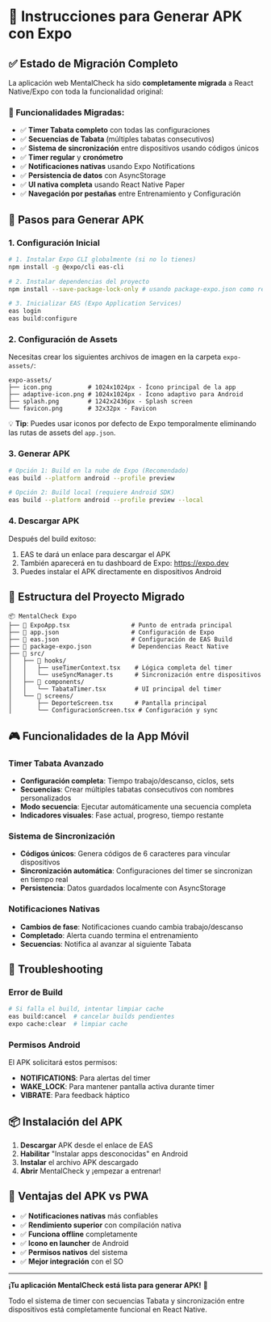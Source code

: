 # 🚀 Instrucciones para Generar APK con Expo

## ✅ Estado de Migración Completo

La aplicación web MentalCheck ha sido **completamente migrada** a React Native/Expo con toda la funcionalidad original:

### 🎯 Funcionalidades Migradas:
- ✅ **Timer Tabata completo** con todas las configuraciones
- ✅ **Secuencias de Tabata** (múltiples tabatas consecutivos)
- ✅ **Sistema de sincronización** entre dispositivos usando códigos únicos
- ✅ **Timer regular** y **cronómetro**
- ✅ **Notificaciones nativas** usando Expo Notifications
- ✅ **Persistencia de datos** con AsyncStorage
- ✅ **UI nativa completa** usando React Native Paper
- ✅ **Navegación por pestañas** entre Entrenamiento y Configuración

## 📱 Pasos para Generar APK

### 1. Configuración Inicial
```bash
# 1. Instalar Expo CLI globalmente (si no lo tienes)
npm install -g @expo/cli eas-cli

# 2. Instalar dependencias del proyecto
npm install --save-package-lock-only # usando package-expo.json como referencia

# 3. Inicializar EAS (Expo Application Services)
eas login
eas build:configure
```

### 2. Configuración de Assets
Necesitas crear los siguientes archivos de imagen en la carpeta `expo-assets/`:

```
expo-assets/
├── icon.png          # 1024x1024px - Ícono principal de la app
├── adaptive-icon.png # 1024x1024px - Ícono adaptivo para Android
├── splash.png        # 1242x2436px - Splash screen
└── favicon.png       # 32x32px - Favicon
```

💡 **Tip**: Puedes usar iconos por defecto de Expo temporalmente eliminando las rutas de assets del `app.json`.

### 3. Generar APK
```bash
# Opción 1: Build en la nube de Expo (Recomendado)
eas build --platform android --profile preview

# Opción 2: Build local (requiere Android SDK)
eas build --platform android --profile preview --local
```

### 4. Descargar APK
Después del build exitoso:
1. EAS te dará un enlace para descargar el APK
2. También aparecerá en tu dashboard de Expo: https://expo.dev
3. Puedes instalar el APK directamente en dispositivos Android

## 📁 Estructura del Proyecto Migrado

```
📦 MentalCheck Expo
├── 📄 ExpoApp.tsx                 # Punto de entrada principal
├── 📄 app.json                    # Configuración de Expo
├── 📄 eas.json                    # Configuración de EAS Build
├── 📄 package-expo.json           # Dependencias React Native
├── 📁 src/
│   ├── 📁 hooks/
│   │   ├── useTimerContext.tsx    # Lógica completa del timer
│   │   └── useSyncManager.ts      # Sincronización entre dispositivos
│   ├── 📁 components/
│   │   └── TabataTimer.tsx        # UI principal del timer
│   └── 📁 screens/
│       ├── DeporteScreen.tsx      # Pantalla principal
│       └── ConfiguracionScreen.tsx # Configuración y sync
```

## 🎮 Funcionalidades de la App Móvil

### Timer Tabata Avanzado
- **Configuración completa**: Tiempo trabajo/descanso, ciclos, sets
- **Secuencias**: Crear múltiples tabatas consecutivos con nombres personalizados
- **Modo secuencia**: Ejecutar automáticamente una secuencia completa
- **Indicadores visuales**: Fase actual, progreso, tiempo restante

### Sistema de Sincronización
- **Códigos únicos**: Genera códigos de 6 caracteres para vincular dispositivos
- **Sincronización automática**: Configuraciones del timer se sincronizan en tiempo real
- **Persistencia**: Datos guardados localmente con AsyncStorage

### Notificaciones Nativas
- **Cambios de fase**: Notificaciones cuando cambia trabajo/descanso
- **Completado**: Alerta cuando termina el entrenamiento
- **Secuencias**: Notifica al avanzar al siguiente Tabata

## 🔧 Troubleshooting

### Error de Build
```bash
# Si falla el build, intentar limpiar cache
eas build:cancel  # cancelar builds pendientes
expo cache:clear  # limpiar cache
```

### Permisos Android
El APK solicitará estos permisos:
- **NOTIFICATIONS**: Para alertas del timer
- **WAKE_LOCK**: Para mantener pantalla activa durante timer
- **VIBRATE**: Para feedback háptico

## 📦 Instalación del APK

1. **Descargar** APK desde el enlace de EAS
2. **Habilitar** "Instalar apps desconocidas" en Android
3. **Instalar** el archivo APK descargado
4. **Abrir** MentalCheck y ¡empezar a entrenar!

## 🌟 Ventajas del APK vs PWA

- ✅ **Notificaciones nativas** más confiables
- ✅ **Rendimiento superior** con compilación nativa
- ✅ **Funciona offline** completamente
- ✅ **Icono en launcher** de Android
- ✅ **Permisos nativos** del sistema
- ✅ **Mejor integración** con el SO

---

**¡Tu aplicación MentalCheck está lista para generar APK!** 🚀

Todo el sistema de timer con secuencias Tabata y sincronización entre dispositivos está completamente funcional en React Native.